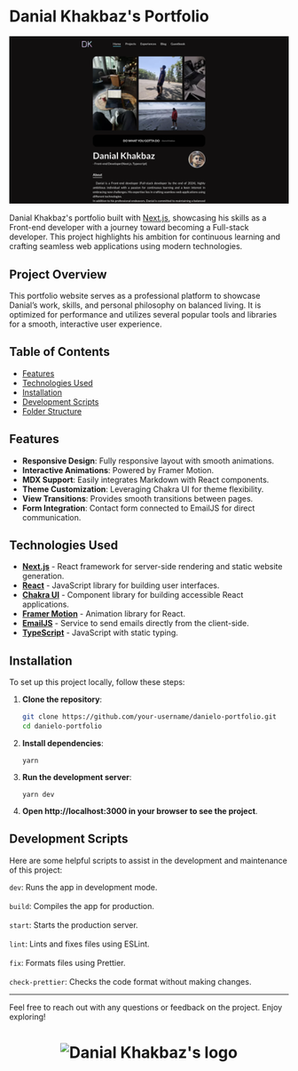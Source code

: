 # Danial Khakbaz's Portfolio

<img src="public/images/projects/portfolio/screen-shot.png" alt="The screen-shot of the daniel's portfolio" />

Danial Khakbaz's portfolio built with [Next.js](https://nextjs.org/), showcasing his skills as a Front-end developer with a journey toward becoming a Full-stack developer. This project highlights his ambition for continuous learning and crafting seamless web applications using modern technologies.

## Project Overview

This portfolio website serves as a professional platform to showcase Danial’s work, skills, and personal philosophy on balanced living. It is optimized for performance and utilizes several popular tools and libraries for a smooth, interactive user experience.

## Table of Contents

- [Features](#features)
- [Technologies Used](#technologies-used)
- [Installation](#installation)
- [Development Scripts](#development-scripts)
- [Folder Structure](#folder-structure)

## Features

- **Responsive Design**: Fully responsive layout with smooth animations.
- **Interactive Animations**: Powered by Framer Motion.
- **MDX Support**: Easily integrates Markdown with React components.
- **Theme Customization**: Leveraging Chakra UI for theme flexibility.
- **View Transitions**: Provides smooth transitions between pages.
- **Form Integration**: Contact form connected to EmailJS for direct communication.

## Technologies Used

- **[Next.js](https://nextjs.org/)** - React framework for server-side rendering and static website generation.
- **[React](https://reactjs.org/)** - JavaScript library for building user interfaces.
- **[Chakra UI](https://chakra-ui.com/)** - Component library for building accessible React applications.
- **[Framer Motion](https://www.framer.com/motion/)** - Animation library for React.
- **[EmailJS](https://www.emailjs.com/)** - Service to send emails directly from the client-side.
- **[TypeScript](https://www.typescriptlang.org/)** - JavaScript with static typing.

## Installation

To set up this project locally, follow these steps:

1. **Clone the repository**:
   ```bash
   git clone https://github.com/your-username/danielo-portfolio.git
   cd danielo-portfolio

2. **Install dependencies**:
   ```tsx
   yarn

3. **Run the development server**:
   ```tsx
   yarn dev

4. **Open http://localhost:3000 in your browser to see the project**.

## Development Scripts

Here are some helpful scripts to assist in the development and maintenance of this project:

```dev```: Runs the app in development mode. <br/><br/>
```build```: Compiles the app for production. <br/><br/>
```start```: Starts the production server. <br/><br/>
```lint```: Lints and fixes files using ESLint. <br/><br/>
```fix```: Formats files using Prettier. <br/><br/>
```check-prettier```: Checks the code format without making changes. <br/>

---

Feel free to reach out with any questions or feedback on the project. Enjoy exploring!

<h1 align="center">
  <img src="public/logos/Danial-Khakbaz-Logo.webp" alt="Danial Khakbaz's logo" width="200">
</h1>